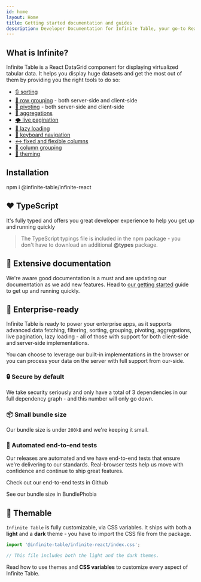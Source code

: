 ```yaml
---
id: home
layout: Home
title: Getting started documentation and guides
description: Developer Documentation for Infinite Table, your go-to React DataGrid component to handle huge amounts of data
---
```


<HomepageHero />

## What is Infinite?

Infinite Table is a React DataGrid component for displaying virtualized tabular data. It helps you display huge datasets and get the most out of them by providing you the right tools to do so:

- [🔃 sorting](/docs/latest/learn/working-with-data/sorting)
- [💪 row grouping](/docs/latest/learn/grouping-and-pivoting/grouping-rows) - both server-side and client-side
- [🏢 pivoting](/docs/latest/learn/grouping-and-pivoting/pivoting/overview) - both server-side and client-side
- [🧪 aggregations](/docs/latest/learn/grouping-and-pivoting/grouping-rows#aggregations)
- [🌪️ live pagination](/docs/latest/learn/working-with-data/live-pagination)
- [🌴 lazy loading](/docs/latest/learn/working-with-data/lazy-loading)
- [🧭 keyboard navigation](/docs/latest/learn/keyboard-navigation/navigating-cells)
- [↔️ fixed and flexible columns](/docs/latest/learn/columns/fixed-and-flexible-size)
- [🧩 column grouping](/docs/latest/learn/column-groups)
- [🎨 theming](/docs/latest/learn/theming)

## Installation

<TerminalBlock>
npm i @infinite-table/infinite-react
</TerminalBlock>

## ❤️ TypeScript

It's fully typed and offers you great developer experience to help you get up and running quickly

> The TypeScript typings file is included in the npm package - you don't have to download an additional **@types** package.

## 📄 Extensive documentation

We're aware good documentation is a must and are updating our documentation as we add new features. Head to [our getting started](/docs/latest/learn/getting-started) guide to get up and running quickly.

## 🏢 Enterprise-ready

Infinite Table is ready to power your enterprise apps, as it supports advanced data fetching, filtering, sorting, grouping, pivoting, aggregations, live pagination, lazy loading - all of those with support for both client-side and server-side implementations.

You can choose to leverage our built-in implementations in the browser or you can process your data on the server with full support from our-side.

### 🔒 Secure by default

We take security seriously and only have a total of 3 dependencies in our full dependency graph - and this number will only go down.

### 📦 Small bundle size

Our bundle size is under `200kB` and we're keeping it small.

### 🧪 Automated end-to-end tests

Our releases are automated and we have end-to-end tests that ensure we're delivering to our standards. Real-browser tests help us move with confidence and continue to ship great features.

<HeroCards>
<YouWillLearnCard title="End-to-end tests" newTab path="https://github.com/infinite-table/infinite-react/tree/master/source/examples/src/pages/tests">

Check out our end-to-end tests in Github

</YouWillLearnCard>

<YouWillLearnCard title="Small bundle" newTab path="https://bundlephobia.com/package/@infinite-table/infinite-react">

See our bundle size in BundlePhobia

</YouWillLearnCard>
</HeroCards>

## 🎨 Themable

`Infinite Table` is fully customizable, via CSS variables. It ships with both a **light** and a **dark** theme - you have to import the CSS file from the package.

```ts
import '@infinite-table/infinite-react/index.css';

// This file includes both the light and the dark themes.
```

<HeroCards>
<YouWillLearnCard title="Theming with CSS variables" path="/docs/latest/learn/theming#css-variables">

Read how to use themes and **CSS variables** to customize every aspect of Infinite Table.

</YouWillLearnCard>
</HeroCards>
